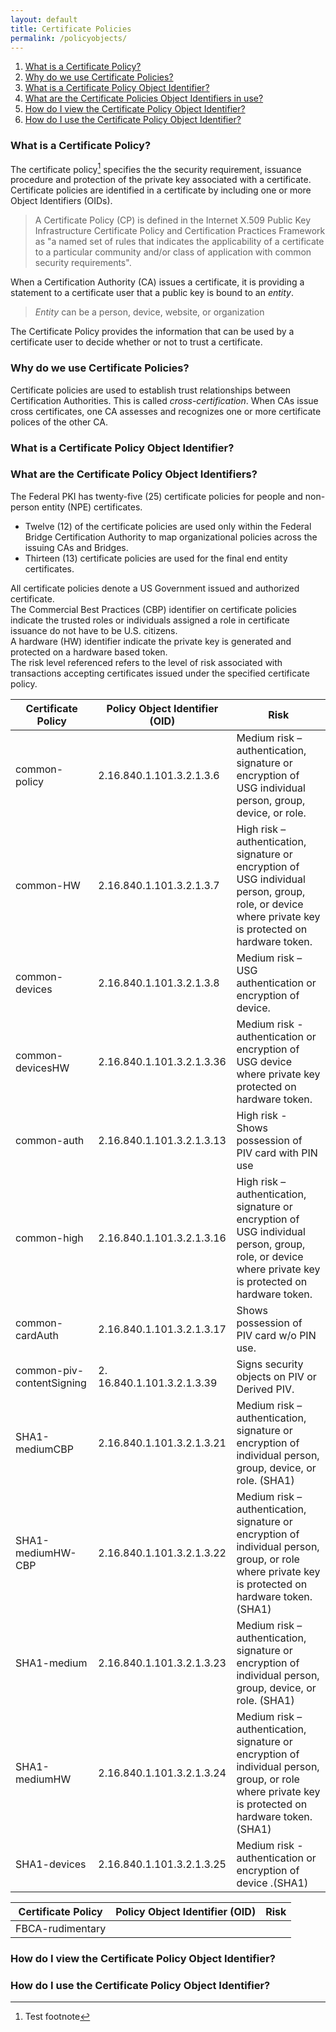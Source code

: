 ```yaml
---
layout: default
title: Certificate Policies
permalink: /policyobjects/
---
```


1. [What is a Certificate Policy?](#what-is-a-certificate-policy)
1. [Why do we use Certificate Policies?](#why-do-we-use-certificate-policies)
1. [What is a Certificate Policy Object Identifier?](#what-is-a-certificate-policy-object-identifier)
1. [What are the Certificate Policies Object Identifiers in use?](#what-are-the-certificate-policy-object-identifiers)
1. [How do I view the Certificate Policy Object Identifier?](#how-do-i-view-the-certificate-policy-object-identifier)
1. [How do I use the Certificate Policy Object Identifier?](#how-do-i-use-the-certificate-policy-object-identifier)

### What is a Certificate Policy?

The certificate policy[^n] specifies the the security requirement, issuance procedure and protection of the private key associated with a certificate.  Certificate policies are identified in a certificate by including one or more Object Identifiers (OIDs).  

>A Certificate Policy (CP) is defined in the Internet X.509 Public Key Infrastructure Certificate Policy and Certification Practices Framework as "a named set of rules that indicates the applicability of a certificate to a particular community and/or class of application with common security requirements".

When a Certification Authority (CA) issues a certificate, it is providing a statement to a certificate user that a public key is bound to an _entity_.

> _Entity_ can be a person, device, website, or organization

The Certificate Policy provides the information that can be used by a certificate user to decide whether or not to trust a certificate.

### Why do we use Certificate Policies?
Certificate policies are used to establish trust relationships between Certification Authorities.  This is called _cross-certification_. When CAs issue cross certificates, one CA assesses and recognizes one or more certificate polices of the other CA.



### What is a Certificate Policy Object Identifier?




### What are the Certificate Policy Object Identifiers?
The Federal PKI has twenty-five (25) certificate policies for people and non-person entity (NPE) certificates.   

* Twelve (12) of the certificate policies are used only within the Federal Bridge Certification Authority to map organizational policies across the issuing CAs and Bridges.
* Thirteen (13) certificate policies are used for the final end entity certificates.

All certificate policies denote a US Government issued and authorized certificate.  
The Commercial Best Practices (CBP) identifier on certificate policies indicate the trusted roles or individuals assigned a role in certificate issuance do not have to be U.S. citizens.  
A hardware (HW) identifier indicate the private key is generated and protected on a hardware based token.  
The risk level referenced refers to the level of risk associated with transactions accepting certificates
issued under the specified certificate policy.


| Certificate Policy | Policy Object Identifier (OID) | Risk |
|--------------------|--------------------------------| -----|
|common-policy|2.16.840.1.101.3.2.1.3.6|Medium risk – authentication, signature or encryption of USG individual person, group, device, or role.|
|common-HW|2.16.840.1.101.3.2.1.3.7|High risk – authentication, signature or encryption of USG individual person, group, role, or device where private key is protected on hardware token.|
|common-devices|2.16.840.1.101.3.2.1.3.8|Medium risk – USG authentication or encryption of device.|
|common-devicesHW|2.16.840.1.101.3.2.1.3.36|Medium risk - authentication or encryption of USG device where private key protected on hardware token.|
|common-auth|2.16.840.1.101.3.2.1.3.13|High risk - Shows possession of PIV card with PIN use|
|common-high|2.16.840.1.101.3.2.1.3.16|High risk – authentication, signature or encryption of USG individual person, group, role, or device where private key is protected on hardware token.|
|common-cardAuth|2.16.840.1.101.3.2.1.3.17|Shows possession of PIV card w/o PIN use.|
|common-piv-contentSigning|2. 16.840.1.101.3.2.1.3.39|Signs security objects on PIV or Derived PIV.|
|SHA1-mediumCBP|2.16.840.1.101.3.2.1.3.21|Medium risk – authentication, signature or encryption of individual person, group, device, or role. (SHA1)|
|SHA1-mediumHW-CBP|2.16.840.1.101.3.2.1.3.22|Medium risk – authentication, signature or encryption of individual person, group, or role where private key is protected on hardware token. (SHA1)|
|SHA1-medium|2.16.840.1.101.3.2.1.3.23|Medium risk – authentication, signature or encryption of individual person, group, device, or role. (SHA1)|
|SHA1-mediumHW|2.16.840.1.101.3.2.1.3.24|Medium risk – authentication, signature or encryption of individual person, group, or role where private key is protected on hardware token. (SHA1)|
|SHA1-devices|2.16.840.1.101.3.2.1.3.25|Medium risk - authentication or encryption of device .(SHA1)|  


| Certificate Policy | Policy Object Identifier (OID) | Risk |
|--------------------|--------------------------------| -----|
|FBCA-rudimentary|


### How do I view the Certificate Policy Object Identifier?


### How do I use the Certificate Policy Object Identifier?



[^n]: Test footnote
